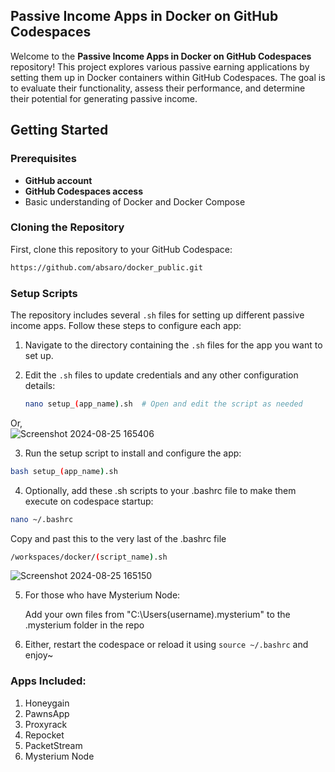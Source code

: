 ## Passive Income Apps in Docker on GitHub Codespaces

Welcome to the **Passive Income Apps in Docker on GitHub Codespaces** repository! This project explores various passive earning applications by setting them up in Docker containers within GitHub Codespaces. The goal is to evaluate their functionality, assess their performance, and determine their potential for generating passive income.

## Getting Started

### Prerequisites

- **GitHub account**
- **GitHub Codespaces access**
- Basic understanding of Docker and Docker Compose

### Cloning the Repository

First, clone this repository to your GitHub Codespace:

```bash
https://github.com/absaro/docker_public.git
```

### Setup Scripts

The repository includes several `.sh` files for setting up different passive income apps. Follow these steps to configure each app:

1. Navigate to the directory containing the `.sh` files for the app you want to set up.

2. Edit the `.sh` files to update credentials and any other configuration details:

   ```bash
   nano setup_(app_name).sh  # Open and edit the script as needed
   ```
 Or,  
![Screenshot 2024-08-25 165406](https://github.com/user-attachments/assets/01b4153b-7efc-4ca8-86f1-de2449481e06)

3. Run the setup script to install and configure the app:

```bash
bash setup_(app_name).sh
```

4. Optionally, add these .sh scripts to your .bashrc file to make them execute on codespace startup:

```bash
nano ~/.bashrc
```
Copy and past this to the very last of the .bashrc file

```bash
/workspaces/docker/(script_name).sh
```
![Screenshot 2024-08-25 165150](https://github.com/user-attachments/assets/ffad206a-8d1d-423a-9858-d39766bd33f3)

5. For those who have Mysterium Node:
 
    Add your own files from "C:\Users\(username)\.mysterium\" to the .mysterium folder in the repo

7. Either, restart the codespace or reload it using `source ~/.bashrc` and enjoy~

### Apps Included:

1. Honeygain
2. PawnsApp
3. Proxyrack
4. Repocket
5. PacketStream
6. Mysterium Node
